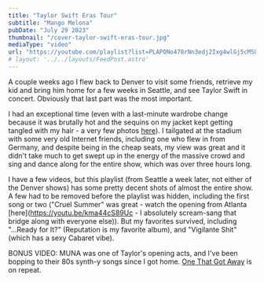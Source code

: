 ```yaml
---
title: "Taylor Swift Eras Tour"
subtitle: "Mango Melona"
pubDate: "July 29 2023"
thumbnail: "/cover-taylor-swift-eras-tour.jpg"
mediaType: "video"
url: "https://youtube.com/playlist?list=PLAPONo478rNn3edj2Ixg4wlGj5cMS8L8h"
# layout: '../../layouts/FeedPost.astro'
---
```

A couple weeks ago I flew back to Denver to visit some friends, retrieve my kid and bring him home for a few weeks in Seattle, and see Taylor Swift in concert. Obviously that last part was the most important. 

I had an exceptional time (even with a last-minute wardrobe change because it was brutally hot and the sequins on my jacket kept getting tangled with my hair - a very few photos [here](https://www.instagram.com/p/CutWWmDMIuS/?utm_source=ig_web_copy_link&igshid=MzRlODBiNWFlZA==)). I tailgated at the stadium with some very old Internet friends, including one who flew in from Germany, and despite being in the cheap seats, my view was great and it didn't take much to get swept up in the energy of the massive crowd and sing and dance along for the entire show, which was over three hours long. 

I have a few videos, but this playlist (from Seattle a week later, not either of the Denver shows) has some pretty decent shots of almost the entire show. A few had to be removed before the playlist was hidden, including the first song or two ("Cruel Summer" was great - watch the opening from Atlanta [here](https://youtu.be/kma44cS89Uc - I absolutely scream-sang that bridge along with everyone else)). But my favorites survived, including "...Ready for It?" (Reputation is my favorite album), and "Vigilante Shit" (which has a sexy Cabaret vibe). 

BONUS VIDEO: MUNA was one of Taylor's opening acts, and I've been bopping to their 80s synth-y songs since I got home. [One That Got Away](https://www.youtube.com/watch?v=-auMY71v5cs) is on repeat. 